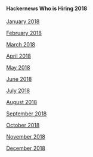 #### Hackernews Who is Hiring 2018

[January 2018](https://news.ycombinator.com/item?id=16052538)

[February 2018](https://news.ycombinator.com/item?id=16282819)

[March 2018](https://news.ycombinator.com/item?id=16492994)

[April 2018]()

[May 2018]()

[June 2018]()

[July 2018]()

[August 2018]()

[September 2018]()

[October 2018]()

[November 2018]()

[December 2018]()
